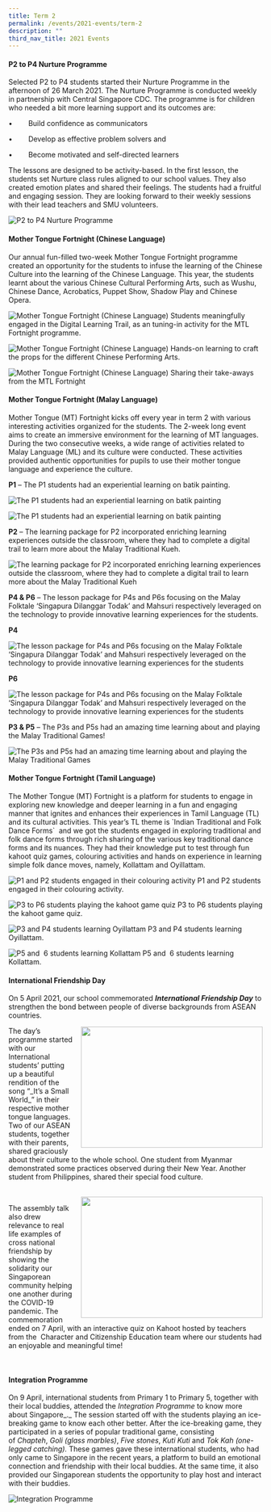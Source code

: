 ```yaml
---
title: Term 2
permalink: /events/2021-events/term-2
description: ""
third_nav_title: 2021 Events
---
```

#### **P2 to P4 Nurture Programme**

Selected P2 to P4 students started their Nurture Programme in the afternoon of 26 March 2021. The Nurture Programme is conducted weekly in partnership with Central Singapore CDC. The programme is for children who needed a bit more learning support and its outcomes are:

•        Build confidence as communicators

•        Develop as effective problem solvers and

•        Become motivated and self-directed learners

The lessons are designed to be activity-based. In the first lesson, the students set Nurture class rules aligned to our school values. They also created emotion plates and shared their feelings. The students had a fruitful and engaging session. They are looking forward to their weekly sessions with their lead teachers and SMU volunteers.

![P2 to P4 Nurture Programme](/images/P2%20to%20P4%20Nurture%20Programme.png)

#### **Mother Tongue Fortnight (Chinese Language)**

Our annual fun-filled two-week Mother Tongue Fortnight programme created an opportunity for the students to infuse the learning of the Chinese Culture into the learning of the Chinese Language. This year, the students learnt about the various Chinese Cultural Performing Arts, such as Wushu, Chinese Dance, Acrobatics, Puppet Show, Shadow Play and Chinese Opera. 

![Mother Tongue Fortnight (Chinese Language)](/images/Mother%20Tongue%20Fortnight-1.png)
Students meaningfully engaged in the Digital Learning Trail, as an tuning-in activity for the MTL Fortnight programme.

![Mother Tongue Fortnight (Chinese Language)](/images/Mother%20Tongue%20Fortnight-2.png)
Hands-on learning to craft the props for the different Chinese Performing Arts.

![Mother Tongue Fortnight (Chinese Language)](/images/Mother%20Tongue%20Fortnight-3.png)
Sharing their take-aways from the MTL Fortnight

#### **Mother Tongue Fortnight (Malay Language)**        

Mother Tongue (MT) Fortnight kicks off every year in term 2 with various interesting activities organized for the students. The 2-week long event aims to create an immersive environment for the learning of MT languages. During the two consecutive weeks, a wide range of activities related to Malay Language (ML) and its culture were conducted. These activities provided authentic opportunities for pupils to use their mother tongue language and experience the culture.

**P1** – The P1 students had an experiential learning on batik painting.

![The P1 students had an experiential learning on batik painting](/images/Mother%20Tongue%20Fortnight-4.png)  

![The P1 students had an experiential learning on batik painting](/images/Mother%20Tongue%20Fortnight-5.png)  

**P2** – The learning package for P2 incorporated enriching learning experiences outside the classroom, where they had to complete a digital trail to learn more about the Malay Traditional Kueh. 

![The learning package for P2 incorporated enriching learning experiences outside the classroom, where they had to complete a digital trail to learn more about the Malay Traditional Kueh](/images/Mother%20Tongue%20Fortnight-6.png)  
  
**P4 & P6** – The lesson package for P4s and P6s focusing on the Malay Folktale ‘Singapura Dilanggar Todak’ and Mahsuri respectively leveraged on the technology to provide innovative learning experiences for the students.  
  
**P4**  

![The lesson package for P4s and P6s focusing on the Malay Folktale ‘Singapura Dilanggar Todak’ and Mahsuri respectively leveraged on the technology to provide innovative learning experiences for the students](/images/Mother%20Tongue%20Fortnight-7.png)
 
**P6**  

![The lesson package for P4s and P6s focusing on the Malay Folktale ‘Singapura Dilanggar Todak’ and Mahsuri respectively leveraged on the technology to provide innovative learning experiences for the students](/images/Mother%20Tongue%20Fortnight-8.png) 
  
**P3 & P5** – The P3s and P5s had an amazing time learning about and playing the Malay Traditional Games!

![The P3s and P5s had an amazing time learning about and playing the Malay Traditional Games](/images/Mother%20Tongue%20Fortnight-9.png) 


#### **Mother Tongue Fortnight (Tamil Language)**

The Mother Tongue (MT) Fortnight is a platform for students to engage in exploring new knowledge and deeper learning in a fun and engaging manner that ignites and enhances their experiences in Tamil Language (TL) and its cultural activities. This year’s TL theme is \`Indian Traditional and Folk Dance Forms\`  and we got the students engaged in exploring traditional and folk dance forms through rich sharing of the various key traditional dance forms and its nuances. They had their knowledge put to test through fun kahoot quiz games, colouring activities and hands on experience in learning simple folk dance moves, namely, Kollattam and Oyillattam.            

![P1 and P2 students engaged in their colouring activity](/images/Mother%20Tongue%20Fortnight-10.png)
P1 and P2 students engaged in their colouring activity.

![P3 to P6 students playing the kahoot game quiz](/images/Mother%20Tongue%20Fortnight-11.png)
P3 to P6 students playing the kahoot game quiz.  

![P3 and P4 students learning Oyillattam](/images/Mother%20Tongue%20Fortnight-12.png)
P3 and P4 students learning Oyillattam.  

![P5 and  6 students learning Kollattam](/images/Mother%20Tongue%20Fortnight-13.png)
P5 and  6 students learning Kollattam.

#### **International Friendship Day**

On 5 April 2021, our school commemorated **_International Friendship Day_** to strengthen the bond between people of diverse backgrounds from ASEAN countries.

<img src="/images/ifd%201.png" style="width:360px;height:240px;margin-left:15px;" align = "right">
<p>The day’s programme started with our International students’ putting up a beautiful rendition of the song “_It’s a Small World_” in their respective mother tongue languages. Two of our ASEAN students, together with their parents, shared graciously about their culture to the whole school. One student from Myanmar demonstrated some practices observed during their New Year. Another student from Philippines, shared their special food culture.</p>

<br>

<img src="/images/ifd%202.png" style="width:360px;height:240px;margin-left:15px;" align = "right">
<p>The assembly talk also drew relevance to real life examples of cross national friendship by showing the solidarity our Singaporean community helping one another during the COVID-19 pandemic. The commemoration ended on 7 April, with an interactive quiz on Kahoot hosted by teachers from the  Character and Citizenship Education team where our students had an enjoyable and meaningful time! </p>       


#### **Integration Programme**

On 9 April, international students from Primary 1 to Primary 5, together with their local buddies, attended the _Integration Programme_ to know more about Singapore_._ The session started off with the students playing an ice-breaking game to know each other better. After the ice-breaking game, they participated in a series of popular traditional game, consisting of _Chapteh_, _Goli (glass marbles)_, _Five stones_, _Kuti Kuti_ and _Tok Kah (one-legged catching)._ These games gave these international students, who had only came to Singapore in the recent years, a platform to build an emotional connection and friendship with their local buddies. At the same time, it also provided our Singaporean students the opportunity to play host and interact with their buddies.

![Integration Programme](/images/integration%201.png)